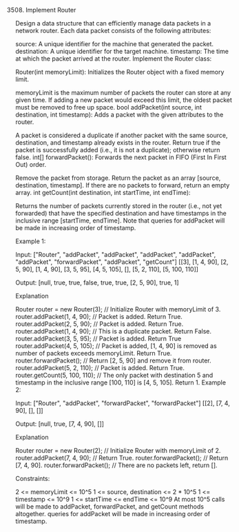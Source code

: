 3508. Implement Router

Design a data structure that can efficiently manage data packets in a network router. Each data packet consists of the following attributes:

source: A unique identifier for the machine that generated the packet.
destination: A unique identifier for the target machine.
timestamp: The time at which the packet arrived at the router.
Implement the Router class:

Router(int memoryLimit): Initializes the Router object with a fixed memory limit.

memoryLimit is the maximum number of packets the router can store at any given time.
If adding a new packet would exceed this limit, the oldest packet must be removed to free up space.
bool addPacket(int source, int destination, int timestamp): Adds a packet with the given attributes to the router.

A packet is considered a duplicate if another packet with the same source, destination, and timestamp already exists in the router.
Return true if the packet is successfully added (i.e., it is not a duplicate); otherwise return false.
int[] forwardPacket(): Forwards the next packet in FIFO (First In First Out) order.

Remove the packet from storage.
Return the packet as an array [source, destination, timestamp].
If there are no packets to forward, return an empty array.
int getCount(int destination, int startTime, int endTime):

Returns the number of packets currently stored in the router (i.e., not yet forwarded) that have the specified destination and have timestamps in the inclusive range [startTime, endTime].
Note that queries for addPacket will be made in increasing order of timestamp.

 

Example 1:

Input:
["Router", "addPacket", "addPacket", "addPacket", "addPacket", "addPacket", "forwardPacket", "addPacket", "getCount"]
[[3], [1, 4, 90], [2, 5, 90], [1, 4, 90], [3, 5, 95], [4, 5, 105], [], [5, 2, 110], [5, 100, 110]]

Output:
[null, true, true, false, true, true, [2, 5, 90], true, 1]

Explanation

Router router = new Router(3); // Initialize Router with memoryLimit of 3.
router.addPacket(1, 4, 90); // Packet is added. Return True.
router.addPacket(2, 5, 90); // Packet is added. Return True.
router.addPacket(1, 4, 90); // This is a duplicate packet. Return False.
router.addPacket(3, 5, 95); // Packet is added. Return True
router.addPacket(4, 5, 105); // Packet is added, [1, 4, 90] is removed as number of packets exceeds memoryLimit. Return True.
router.forwardPacket(); // Return [2, 5, 90] and remove it from router.
router.addPacket(5, 2, 110); // Packet is added. Return True.
router.getCount(5, 100, 110); // The only packet with destination 5 and timestamp in the inclusive range [100, 110] is [4, 5, 105]. Return 1.
Example 2:

Input:
["Router", "addPacket", "forwardPacket", "forwardPacket"]
[[2], [7, 4, 90], [], []]

Output:
[null, true, [7, 4, 90], []]

Explanation

Router router = new Router(2); // Initialize Router with memoryLimit of 2.
router.addPacket(7, 4, 90); // Return True.
router.forwardPacket(); // Return [7, 4, 90].
router.forwardPacket(); // There are no packets left, return [].
 

Constraints:

2 <= memoryLimit <= 10^5
1 <= source, destination <= 2 * 10^5
1 <= timestamp <= 10^9
1 <= startTime <= endTime <= 10^9
At most 10^5 calls will be made to addPacket, forwardPacket, and getCount methods altogether.
queries for addPacket will be made in increasing order of timestamp.
